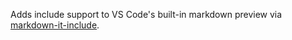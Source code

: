 
Adds include support to VS Code's built-in markdown preview via [markdown-it-include](https://github.com/camelaissani/markdown-it-include).
